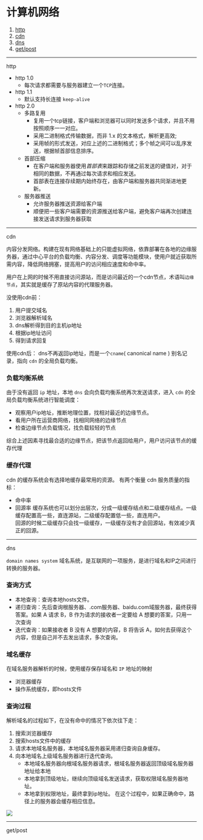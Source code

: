 # 计算机网络

1. [http](#1)
2. [cdn](#2)
3. [dns](#3)
4. [get/post](#4)

---

<a id="1">http</a>

* http 1.0
    - 每次请求都需要与服务器建立一个`TCP`连接。
* http 1.1
    - 默认支持长连接 `keep-alive`
* http 2.0
    - 多路复用
        - 复用一个tcp链接，客户端和浏览器可以同时发送多个请求，并且不用按照顺序一一对应。
        - 采用二进制格式传输数据，而非 1.x 的文本格式，解析更高效;
        - 采用帧的形式发送，对应上述的二进制格式；多个帧之间可以乱序发送，根据帧首部信息排序。
    - 首部压缩
        - 在客户端和服务器使用*首部表*来跟踪和存储之前发送的键值对，对于相同的数据，不再通过每次请求和相应发送。
        - 首部表在连接存续期内始终存在，由客户端和服务器共同渐进地更新。
    - 服务器推送
        - 允许服务器推送资源给客户端
        - 顺便把一些客户端需要的资源推送给客户端，避免客户端再次创建连接发送请求到服务器获取


---

<a id="2">cdn</a>

内容分发网络。构建在现有网络基础上的只能虚拟网络，依靠部署在各地的边缘服务器，通过中心平台的负载均衡、内容分发、调度等功能模块，使用户就近获取所需内容，降低网络拥塞，提高用户的访问相应速度和命中率。

用户在上网的时候不用直接访问源站，而是访问最近的一个cdn节点，术语叫`边缘节点`，其实就是缓存了原站内容的代理服务器。

没使用cdn前：
1. 用户提交域名
2. 浏览器解析域名
3. dns解析得到目的主机ip地址
4. 根据ip地址访问
5. 得到请求回复

使用cdn后：
dns不再返回ip地址，而是一个`cname`( canonical name ) 别名记录，指向 `cdn` 的全局负载均衡。

### 负载均衡系统
由于没有返回 `ip` 地址，本地 `dns` 会向负载均衡系统再次发送请求，进入 `cdn` 的全局负载均衡系统进行智能调度： 
* 观察用户ip地址，推断地理位置，找相对最近的边缘节点。
* 看用户所在运营商网络，找相同网络的边缘节点
* 检查边缘节点负载情况，找负载较轻的节点

综合上述因素寻找最合适的边缘节点，把该节点返回给用户，用户访问该节点的缓存代理

### 缓存代理
cdn 的缓存系统会有选择地缓存最常用的资源。
有两个衡量 cdn 服务质量的指标：
* 命中率
* 回源率
缓存系统也可以划分出层次，分成一级缓存结点和二级缓存结点。一级缓存配置高一些，直连源站，二级缓存配置低一些，直连用户。  
回源的时候二级缓存只会找一级缓存，一级缓存没有才会回源站，有效减少真正的回源。

---

<a id="3">dns</a>

`domain names system` 域名系统，是互联网的一项服务，是进行域名和IP之间进行转换的服务器。  

### 查询方式
* 本地查询：查询本地hosts文件。
* 递归查询：先后查询根服务器、.com服务器、baidu.com域服务器，最终获得答案。如果 A 请求 B，B 作为请求的接收者一定要给 A 想要的答案，只用一次查询
* 迭代查询：如果接收者 B 没有 A 想要的内容，B 将告诉 A，如何去获得这个内容，但是自己并不去发出请求，多次查询。

### 域名缓存
在域名服务器解析的时候，使用缓存保存域名和 `IP` 地址的映射
* 浏览器缓存
* 操作系统缓存，即hosts文件

### 查询过程
解析域名的过程如下，在没有命中的情况下依次往下走：

1. 搜索浏览器缓存
2. 搜索hosts文件中的缓存
3. 请求本地域名服务器，本地域名服务器采用递归查询自身缓存。
4. 向本地域名上级域名服务器进行迭代查询。
    - 本地域名服务器向根域名服务器请求，根域名服务器返回顶级域名服务器地址给本地
    - 本地拿到顶级地址，继续向顶级域名发送请求，获取权限域名服务器地址。
    - 本地拿到权限地址，最终拿到ip地址。
在这个过程中，如果正确命中，路径上的服务器会缓存相应信息。

 ![](https://static.vue-js.com/bec3c740-b78f-11eb-ab90-d9ae814b240d.png)

 ---

 <a id="4">get/post</a>
